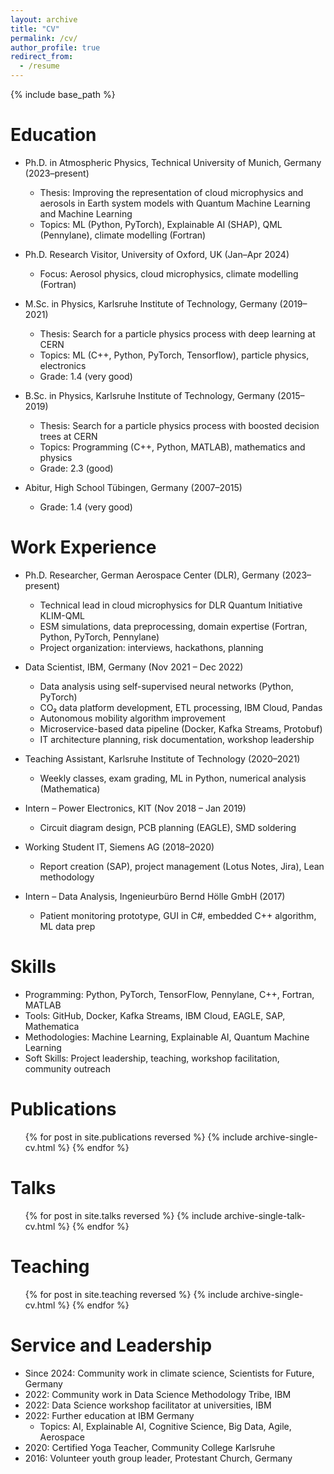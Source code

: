 ```yaml
---
layout: archive
title: "CV"
permalink: /cv/
author_profile: true
redirect_from:
  - /resume
---
```


{% include base_path %}

Education
======
* Ph.D. in Atmospheric Physics, Technical University of Munich, Germany (2023–present)  
  * Thesis: Improving the representation of cloud microphysics and aerosols in Earth system models with Quantum Machine Learning and Machine Learning  
  * Topics: ML (Python, PyTorch), Explainable AI (SHAP), QML (Pennylane), climate modelling (Fortran)

* Ph.D. Research Visitor, University of Oxford, UK (Jan–Apr 2024)  
  * Focus: Aerosol physics, cloud microphysics, climate modelling (Fortran)

* M.Sc. in Physics, Karlsruhe Institute of Technology, Germany (2019–2021)  
  * Thesis: Search for a particle physics process with deep learning at CERN  
  * Topics: ML (C++, Python, PyTorch, Tensorflow), particle physics, electronics  
  * Grade: 1.4 (very good)

* B.Sc. in Physics, Karlsruhe Institute of Technology, Germany (2015–2019)  
  * Thesis: Search for a particle physics process with boosted decision trees at CERN  
  * Topics: Programming (C++, Python, MATLAB), mathematics and physics  
  * Grade: 2.3 (good)

* Abitur, High School Tübingen, Germany (2007–2015)  
  * Grade: 1.4 (very good)

Work Experience
======
* Ph.D. Researcher, German Aerospace Center (DLR), Germany (2023–present)  
  * Technical lead in cloud microphysics for DLR Quantum Initiative KLIM-QML  
  * ESM simulations, data preprocessing, domain expertise (Fortran, Python, PyTorch, Pennylane)  
  * Project organization: interviews, hackathons, planning

* Data Scientist, IBM, Germany (Nov 2021 – Dec 2022)  
  * Data analysis using self-supervised neural networks (Python, PyTorch)  
  * CO₂ data platform development, ETL processing, IBM Cloud, Pandas  
  * Autonomous mobility algorithm improvement  
  * Microservice-based data pipeline (Docker, Kafka Streams, Protobuf)  
  * IT architecture planning, risk documentation, workshop leadership

* Teaching Assistant, Karlsruhe Institute of Technology (2020–2021)  
  * Weekly classes, exam grading, ML in Python, numerical analysis (Mathematica)

* Intern – Power Electronics, KIT (Nov 2018 – Jan 2019)  
  * Circuit diagram design, PCB planning (EAGLE), SMD soldering

* Working Student IT, Siemens AG (2018–2020)  
  * Report creation (SAP), project management (Lotus Notes, Jira), Lean methodology

* Intern – Data Analysis, Ingenieurbüro Bernd Hölle GmbH (2017)  
  * Patient monitoring prototype, GUI in C#, embedded C++ algorithm, ML data prep

Skills
======
* Programming: Python, PyTorch, TensorFlow, Pennylane, C++, Fortran, MATLAB  
* Tools: GitHub, Docker, Kafka Streams, IBM Cloud, EAGLE, SAP, Mathematica  
* Methodologies: Machine Learning, Explainable AI, Quantum Machine Learning  
* Soft Skills: Project leadership, teaching, workshop facilitation, community outreach

Publications
======
<ul>{% for post in site.publications reversed %}
  {% include archive-single-cv.html %}
{% endfor %}</ul>

Talks
======
<ul>{% for post in site.talks reversed %}
  {% include archive-single-talk-cv.html %}
{% endfor %}</ul>

Teaching
======
<ul>{% for post in site.teaching reversed %}
  {% include archive-single-cv.html %}
{% endfor %}</ul>

Service and Leadership
======
* Since 2024: Community work in climate science, Scientists for Future, Germany  
* 2022: Community work in Data Science Methodology Tribe, IBM  
* 2022: Data Science workshop facilitator at universities, IBM  
* 2022: Further education at IBM Germany  
  * Topics: AI, Explainable AI, Cognitive Science, Big Data, Agile, Aerospace  
* 2020: Certified Yoga Teacher, Community College Karlsruhe  
* 2016: Volunteer youth group leader, Protestant Church, Germany
